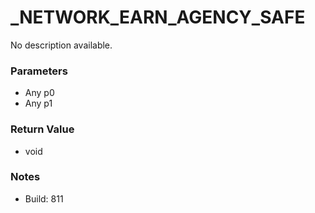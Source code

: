 # _NETWORK_EARN_AGENCY_SAFE

No description available.

### Parameters
* Any p0
* Any p1

### Return Value
* void

### Notes
* Build: 811

